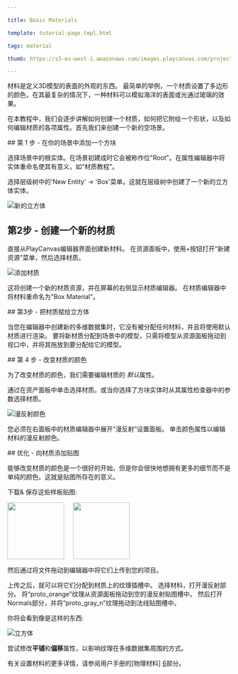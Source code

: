 ---
title: Basic Materials
template: tutorial-page.tmpl.html
tags: material
thumb: https://s3-eu-west-1.amazonaws.com/images.playcanvas.com/projects/12/186/KM6GIE-image-75.jpg
---

材料是定义3D模型的表面的外观的东西。 最简单的举例，一个材质设置了多边形的颜色，在其最复杂的情况下，一种材料可以模拟海洋的表面或光通过玻璃的效果。

在本教程中，我们会逐步讲解如何创建一个材质，如何把它附给一个形状，以及如何编辑材质的各项属性。首先我们来创建一个新的空场景。

## 第 1 步 - 在你的场景中添加一个方块

选择场景中的根实体。在场景初建成时它会被称作位"Root"。在属性编辑器中将实体重命名使其有意义，如“材质教程”。

选择层级树中的'New Entity' -> 'Box'菜单。这就在层级树中创建了一个新的立方体实体。

![新的立方体][1]

## 第2步 - 创建一个新的材质

直接从PlayCanvas编辑器界面创建新材料。 在资源面板中，使用+按钮打开“新建资源”菜单，然后选择材质。

![添加材质][2]

这将创建一个新的材质资源，并在屏幕的右侧显示材质编辑器。 在材质编辑器中将材料重命名为"Box Material"。

## 第3步 - 把材质赋给立方体

当您在编辑器中创建新的多维数据集时，它没有被分配任何材料，并且将使用默认材质进行渲染。 要将新材质分配到场景中的模型，只需将模型从资源面板拖动到视口中，并将其拖放到要分配给它的模型。

## 第 4 步 - 改变材质的颜色

为了改变材质的颜色，我们需要编辑材质的 *默认*属性。

通过在资产面板中单击选择材质。或当你选择了方块实体时从其属性检查器中的参数选择材质。

![漫反射颜色][4]

您必须在右面板中的材质编辑器中展开“漫反射”设置面板。 单击颜色属性以编辑材料的漫反射颜色。

## 优化 - 向材质添加贴图

能够改变材质的颜色是一个很好的开始，但是你会很快地想拥有更多的细节而不是单纯的颜色。这就是贴图所存在的意义。

下载& 保存这些样板贴图:

<a href="/downloads/proto_orange.png"><img style="float:left;" src="/downloads/proto_orange.png" width="128px"/></a>
<a href="/downloads/proto_gray_n.png"><img style="padding-left: 20px; margin: 0px" src="/downloads/proto_gray_n.png" width="128px"/></a>

然后通过将文件拖动到编辑器中将它们上传到您的项目。

上传之后，就可以将它们分配到材质上的纹理插槽中。 选择材料，打开漫反射部分。 将“proto_orange”纹理从资源面板拖动到空的漫反射贴图槽中。 然后打开Normals部分，并将“proto_gray_n”纹理拖动到法线贴图槽中。

你将会看到像是这样的东西:

![立方体][5]

尝试修改**平铺**和**偏移**属性，以影响纹理在多维数据集周围的方式。

有关设置材料的更多详情，请参阅用户手册的[物理材料] [6]部分。

[1]: /images/tutorials/beginner/basic-materials/new-box.jpg
[2]: /images/tutorials/beginner/basic-materials/new-material.jpg
[3]: /images/tutorials/beginner/basic-materials/box-material.jpg
[4]: /images/tutorials/beginner/basic-materials/diffuse-panel.jpg
[5]: /images/tutorials/beginner/basic-materials/diffuse_normal_cube.jpg
[6]: /user-manual/graphics/physical-rendering/physical-materials/

